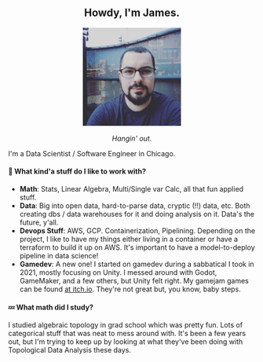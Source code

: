 <h2 align="center">Howdy, I'm James.</h2>

<p align="center">
  <img src="https://github.com/jsal13/jsal13/blob/master/me.jpg" width=200 alt="This was at a starbucks">
</p>
  
<p align="center"><i>Hangin' out.</i></p>

I'm a Data Scientist / Software Engineer in Chicago.

#### :sleeping_bed: What kind'a stuff do I like to work with?

- **Math**: Stats, Linear Algebra, Multi/Single var Calc, all that fun applied stuff.
- **Data**: Big into open data, hard-to-parse data, cryptic (!!) data, etc.  Both creating dbs / data warehouses for it and doing analysis on it.  Data's the future, y'all.
- **Devops Stuff**: AWS, GCP.  Containerization, Pipelining.  Depending on the project, I like to have my things either living in a container or have a terraform to build it up on AWS.  It's important to have a model-to-deploy pipeline in data science!
- **Gamedev**: A new one!  I started on gamedev during a sabbatical I took in 2021, mostly focusing on Unity.  I messed around with Godot, GameMaker, and a few others, but Unity felt right.  My gamejam games can be found <a href="https://melat0nin.itch.io">at itch.io</a>.  They're not great but, you know, baby steps.

#### :zzz: What math did I study?

I studied algebraic topology in grad school which was pretty fun.  Lots of categorical stuff that was neat to mess around with.  It's been a few years out, but I'm trying to keep up by looking at what they've been doing with Topological Data Analysis these days.
